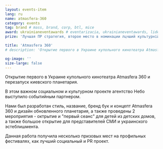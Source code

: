 ```yaml
---
layout: events-item
lang: ru
name: atmasfera-360
category: events
tag: brand # mass, brand, corp, btl, mice
award: ukrainianeventawards # eventarizacia, ukrainianeventawards, liderotrasli
prize: 'Лучшая ПР стратегия, второе место в номинации лцчший культурній проект'

title: 'Atmasfera 360'
# description: 'Открытие первого в Украине купольного кинотеатра Atmasfera 360 и перезапуск киевского планетария'

og-image: ''
size-large: false
---
```


Открытие первого в Украине купольного кинотеатра Atmasfera 360 и перезапуск киевского планетария.

В этом важном социальном и культурном проекте агентство Небо выступило событийным партнером.

Нами был разработан стиль, название, бренд бук и концепт Atmasfera 360 и дизайн обновленного планетария, а также проведены 2 мероприятия - октрытие и "первый сеанс" для детей из детских домов, а также большое открытие для представителей СМИ и украинского эстеблишмента.

Данная работа получила несколько призовых мест на профильных фестивалях, как лучший социальный и PR проект.

